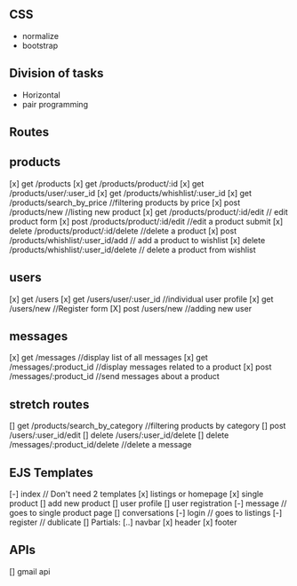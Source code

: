 ## CSS
- normalize
- bootstrap

## Division of tasks
- Horizontal
- pair programming

## Routes
## products
[x] get /products
[x] get /products/product/:id
[x] get /products/user/:user_id
[x] get /products/whishlist/:user_id
[x] get /products/search_by_price //filtering products by price
[x] post /products/new //listing new product
[x] get /products/product/:id/edit // edit product form
[x] post /products/product/:id/edit //edit a product submit
[x] delete /products/product/:id/delete //delete a product
[x] post /products/whishlist/:user_id/add // add a product to wishlist
[x] delete /products/whishlist/:user_id/delete // delete a product from wishlist

## users
[x] get /users
[x] get /users/user/:user_id    //individual user profile
[x] get /users/new  //Register form
[X] post /users/new      //adding new user

## messages
[x] get /messages //display list of all messages
[x] get /messages/:product_id //display messages related to a product
[x] post /messages/:product_id //send messages about a product


## stretch routes
[] get /products/search_by_category //filtering products by category
[] post /users/:user_id/edit 
[] delete /users/:user_id/delete 
[] delete /messages/:product_id/delete //delete a message

## EJS Templates
[-] index // Don't need 2 templates
[x] listings or homepage
[x] single product
[] add new product 
[] user profile
[] user registration 
[-] message // goes to single product page
[] conversations 
[-] login // goes to listings
[-] register // dublicate
[] Partials:
  [..] navbar
  [x] header
  [x] footer

## APIs
[] gmail api
